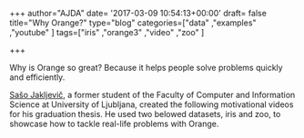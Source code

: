 +++
author="AJDA"
date= '2017-03-09 10:54:13+00:00'
draft= false
title="Why Orange?"
type="blog"
categories=["data" ,"examples" ,"youtube" ]
tags=["iris" ,"orange3" ,"video" ,"zoo" ]

+++

Why is Orange so great? Because it helps people solve problems quickly and efficiently.

[Sašo Jakljevič](https://www.linkedin.com/in/saso-jakljevic-90252095/), a former student of the Faculty of Computer and Information Science at University of Ljubljana, created the following motivational videos for his graduation thesis. He used two belowed datasets, iris and zoo, to showcase how to tackle real-life problems with Orange.




